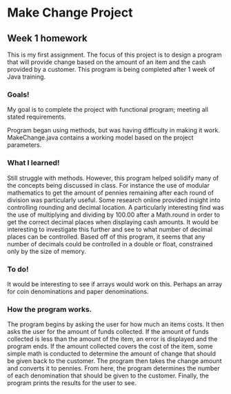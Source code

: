 # Make Change Project
## Week 1 homework

This is my first assignment. The focus of this project is to design a program that will provide change based on the amount of an item and the cash provided by a customer. This program is being completed after 1 week of Java training.

### Goals!

My goal is to complete the project with functional program; meeting all stated requirements.

Program began using methods, but was having difficulty in making it work. MakeChange.java contains a working model based on the project parameters. 

### What I learned!

Still struggle with methods. However, this program helped solidify many of the concepts being discussed in class. For instance the use of modular mathematics to get the amount of pennies remaining after each round of division was particularly useful. Some research online provided insight into controlling rounding and decimal location. A particularly interesting find was the use of multiplying and dividing by 100.00 after a Math.round in order to get the correct decimal places when displaying cash amounts. It would be interesting to investigate this further and see to what number of decimal places can be controlled. Based off of this program, it seems that any number of decimals could be controlled in a double or float, constrained only by the size of memory. 

### To do!

It would be interesting to see if arrays would work on this. Perhaps an array for coin denominations and paper denominations. 

### How the program works.

The program begins by asking the user for how much an items costs. It then asks the user for the amount of funds collected. If the amount of funds collected is less than the amount of the item, an error is displayed and the program ends. If the amount collected covers the cost of the item, some simple math is conducted to determine the amount of change that should be given back to the customer. The program then takes the change amount and converts it to pennies. From here, the program determines the number of each denomination that should be given to the customer. Finally, the program prints the results for the user to see. 

